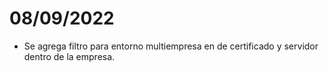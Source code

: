 # 08/09/2022
* Se agrega filtro para entorno multiempresa en de certificado y servidor dentro de la empresa.